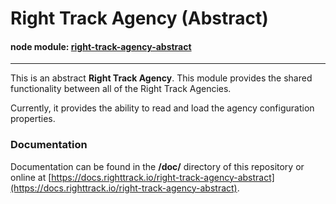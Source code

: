Right Track Agency (Abstract)
=============================

#### node module: [right-track-agency-abstract](https://www.npmjs.com/package/right-track-agency-abstract)

---

This is an abstract **Right Track Agency**.  This module provides the 
shared functionality between all of the Right Track Agencies.

Currently, it provides the ability to read and load the agency configuration 
properties.

### Documentation

Documentation can be found in the **/doc/** directory of this repository 
or online at [https://docs.righttrack.io/right-track-agency-abstract](https://docs.righttrack.io/right-track-agency-abstract).